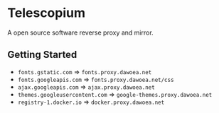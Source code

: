 Telescopium
==========================

A open source software reverse proxy and mirror.

## Getting Started

* `fonts.gstatic.com` => `fonts.proxy.dawoea.net`
* `fonts.googleapis.com` => `fonts.proxy.dawoea.net/css`
* `ajax.googleapis.com` => `ajax.proxy.dawoea.net`
* `themes.googleusercontent.com` => `google-themes.proxy.dawoea.net`
* `registry-1.docker.io` => `docker.proxy.dawoea.net`